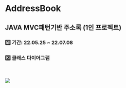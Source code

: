 # AddressBook
## JAVA MVC패턴기반 주소록 (1인 프로젝트)
### 1️⃣ 기간: 22.05.25 ~ 22.07.08
### 2️⃣ 클래스 다이어그램
<br>
<br>
<img src="https://res.cloudinary.com/dgtqsljjl/image/upload/v1669293942/newfile.cld_ccdskt.png">
